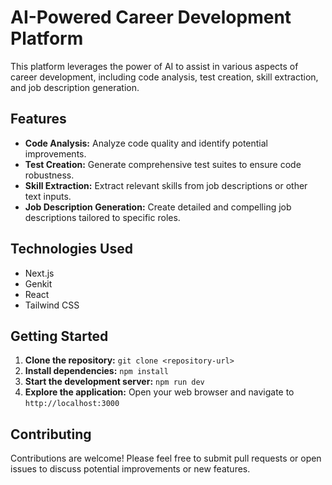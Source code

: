 # AI-Powered Career Development Platform

This platform leverages the power of AI to assist in various aspects of career development, including code analysis, test creation, skill extraction, and job description generation.

## Features

*   **Code Analysis:** Analyze code quality and identify potential improvements.
*   **Test Creation:** Generate comprehensive test suites to ensure code robustness.
*   **Skill Extraction:** Extract relevant skills from job descriptions or other text inputs.
*   **Job Description Generation:** Create detailed and compelling job descriptions tailored to specific roles.

## Technologies Used

*   Next.js
*   Genkit
*   React
*   Tailwind CSS

## Getting Started

1.  **Clone the repository:** `git clone <repository-url>`
2.  **Install dependencies:** `npm install`
3.  **Start the development server:** `npm run dev`
4.  **Explore the application:** Open your web browser and navigate to `http://localhost:3000`

## Contributing

Contributions are welcome! Please feel free to submit pull requests or open issues to discuss potential improvements or new features.
